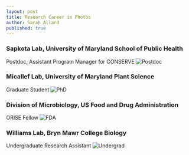 ```yaml
---
layout: post
title: Research Career in Photos
author: Sarah Allard
published: true
---
```


### Sapkota Lab, University of Maryland School of Public Health
Postdoc, Assistant Program Manager for CONSERVE
![Postdoc]({{site.baseurl}}/images/postdoc_picstitch.jpg)


### Micallef Lab, University of Maryland Plant Science
Graduate Student
![PhD]({{site.baseurl}}/images/phd_picstitch.jpg)


### Division of Microbiology, US Food and Drug Administration
ORISE Fellow
![FDA]({{site.baseurl}}/images/fda_picstitch.jpg)


### Williams Lab, Bryn Mawr College Biology
Undergraduate Research Assistant
![Undergrad]({{site.baseurl}}/images/williams_lab_picstitch.jpg)
